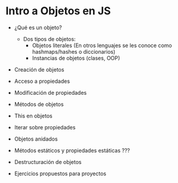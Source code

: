 # Intro a Objetos en JS

- ¿Qué es un objeto?

    - Dos tipos de objetos:
        - Objetos literales (En otros lenguajes se les conoce como hashmaps/hashes o diccionarios)
        - Instancias de objetos (clases, OOP)

- Creación de objetos

- Acceso a propiedades

- Modificación de propiedades

- Métodos de objetos

- This en objetos

- Iterar sobre propiedades

- Objetos anidados

- Métodos estáticos y propiedades estáticas ???

- Destructuración de objetos

- Ejercicios propuestos para proyectos